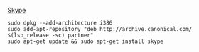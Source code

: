 [Skype](https://help.ubuntu.com/community/Skype)

    sudo dpkg --add-architecture i386
    sudo add-apt-repository "deb http://archive.canonical.com/ $(lsb_release -sc) partner"
    sudo apt-get update && sudo apt-get install skype